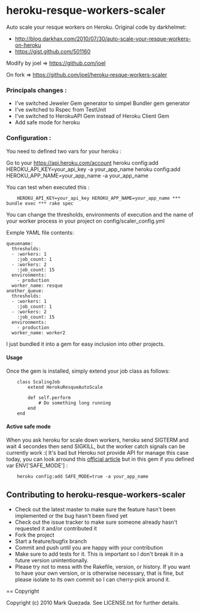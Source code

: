 # heroku-resque-workers-scaler

Auto scale your resque workers on Heroku. Original code by darkhelmet:

* http://blog.darkhax.com/2010/07/30/auto-scale-your-resque-workers-on-heroku
* https://gist.github.com/501160

Modify by joel => https://github.com/joel

On fork => https://github.com/joel/heroku-resque-workers-scaler

### Principals changes :

* I've switched Jeweler Gem generator to simpel Bundler gem generator
* I've switched to Rspec from TestUnit
* I've switched to HerokuAPI Gem instead of Heroku Client Gem
* Add safe mode for heroku

### Configuration :

You need to defined two vars for your heroku :

Go to your https://api.heroku.com/account
heroku config:add HEROKU_API_KEY=your_api_key -a your_app_name
heroku config:add HEROKU_APP_NAME=your_app_name -a your_app_name

You can test when executed this :
```
	HEROKU_API_KEY=your_api_key HEROKU_APP_NAME=your_app_name *** bundle exec *** rake spec
```
You can change the thresholds, environments of execution and the name of your worker process in your project on config/scaler_config.yml

Exmple YAML file contents:

    queuename:
      thresholds:
      - :workers: 1
        :job_count: 1
      - :workers: 2
        :job_count: 15
      environments:
        - production
      worker_name: resque
    another_queue:
      thresholds:
      - :workers: 1
        :job_count: 1
      - :workers: 2
        :job_count: 15
      environments:
        - production
      worker_name: worker2

I just bundled it into a gem for easy inclusion into other projects.

#### Usage

Once the gem is installed, simply extend your job class as follows:
```
	class ScalingJob
		extend HerokuResqueAutoScale

		def self.perform
			# Do something long running
		end
	end
```
#### Active safe mode

When you ask heroku for scale down workers, heroku send SIGTERM and wait 4 secondes then send SIGKILL, but the worker catch signals can be currently work :( It's bad but Heroku not provide API for manage this case today, you can look arround this [official article](https://devcenter.heroku.com/articles/queuing-ruby-resque#job-termination) but in this gem if you defined var ENV['SAFE_MODE'] :
```
	heroku config:add SAFE_MODE=true -a your_app_name
```
## Contributing to heroku-resque-workers-scaler

* Check out the latest master to make sure the feature hasn't been implemented or the bug hasn't been fixed yet
* Check out the issue tracker to make sure someone already hasn't requested it and/or contributed it
* Fork the project
* Start a feature/bugfix branch
* Commit and push until you are happy with your contribution
* Make sure to add tests for it. This is important so I don't break it in a future version unintentionally.
* Please try not to mess with the Rakefile, version, or history. If you want to have your own version, or is otherwise necessary, that is fine, but please isolate to its own commit so I can cherry-pick around it.

== Copyright

Copyright (c) 2010 Mark Quezada. See LICENSE.txt for
further details.


